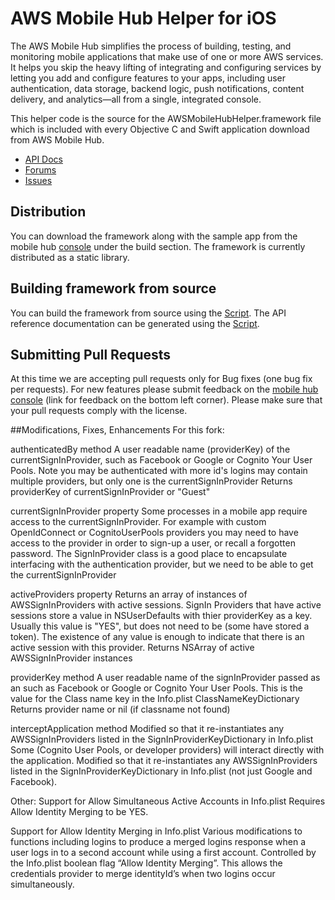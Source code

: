 # AWS Mobile Hub Helper for iOS

The AWS Mobile Hub simplifies the process of building, testing, and monitoring mobile applications that make use of one or more AWS services. It helps you skip the heavy lifting of integrating and configuring services by letting you add and configure features to your apps, including user authentication, data storage, backend logic, push notifications, content delivery, and analytics—all from a single, integrated console.

This helper code is the source for the AWSMobileHubHelper.framework file which is included with every Objective C and Swift application download from AWS Mobile Hub. 

* [API Docs](https://docs.aws.amazon.com/awsmobilehubhelper/apireference/latest/index.html)
* [Forums](https://forums.aws.amazon.com/forum.jspa?forumID=88)
* [Issues](https://github.com/aws/aws-mobilehub-helper-ios/issues)

## Distribution

You can download the framework along with the sample app from the mobile hub [console](https://console.aws.amazon.com/mobilehub) under the build section. The framework is currently distributed as a static library.

## Building framework from source

You can build the framework from source using the [Script](Scripts/GenerateHelperFramework.sh). The API reference documentation can be generated using the [Script](Scripts/GenerateHelperFrameworkDocs.sh).

## Submitting Pull Requests

At this time we are accepting pull requests only for Bug fixes (one bug fix per requests). For new features please submit feedback on the [mobile hub console](https://console.aws.amazon.com/mobilehub/home) (link for feedback on the bottom left corner). Please make sure that your pull requests comply with the license.

##Modifications, Fixes, Enhancements
For this fork:

authenticatedBy method
A user readable name (providerKey) of the currentSignInProvider, such as Facebook or Google or
Cognito Your User Pools.  Note you may be authenticated with more id's
logins may contain multiple providers, but only one is the currentSignInProvider
Returns providerKey of currentSignInProvider or "Guest"

currentSignInProvider property
Some processes in a mobile app require access to the currentSignInProvider.
For example with custom OpenIdConnect or CognitoUserPools providers you may
need to have access to the provider in order to sign-up a user, or recall a forgotten
password.  The SignInProvider class is a good place to encapsulate interfacing with
the authentication provider, but we need to be able to get the currentSignInProvider

activeProviders property
Returns an array of instances of AWSSignInProviders with active sessions. 
SignIn Providers that have active sessions store a value in NSUserDefaults with thier
providerKey as a key.  Usually this value is "YES", but does not need to be (some have
stored a token).  The existence of any value is enough to indicate that there is an 
active session with this provider.
Returns NSArray of active AWSSignInProvider instances

providerKey method
A user readable name of the signInProvider passed as an such as Facebook or Google or
Cognito Your User Pools.  This is the value for the Class name key in the 
Info.plist ClassNameKeyDictionary
Returns provider name or nil (if classname not found)

interceptApplication method
Modified so that it re-instantiates any AWSSignInProviders listed in the SignInProviderKeyDictionary in Info.plist Some (Cognito User Pools, or developer providers) will interact directly with the application. Modified so that it re-instantiates any 
AWSSignInProviders listed in the SignInProviderKeyDictionary in Info.plist (not
just Google and Facebook).

Other:
Support for Allow Simultaneous Active Accounts in Info.plist
Requires Allow Identity Merging to be YES.

Support for Allow Identity Merging in Info.plist
Various modifications to functions including logins to produce a merged logins response when a user logs in to a second account while using a first account.  Controlled by the Info.plist boolean flag  “Allow Identity Merging”.  This allows the credentials provider to merge identityId’s when two logins occur simultaneously.
